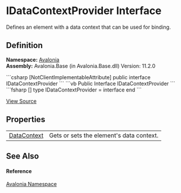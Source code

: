 # IDataContextProvider Interface


Defines an element with a data context that can be used for binding.



## Definition
**Namespace:** <a href="N_Avalonia">Avalonia</a>  
**Assembly:** Avalonia.Base (in Avalonia.Base.dll) Version: 11.2.0

<Tabs groupId="api-code-preview">
<TabItem value="csharp" label="C#">
```csharp
[NotClientImplementableAttribute]
public interface IDataContextProvider
```
</TabItem>
<TabItem value="vb" label="VB">
```vb
<NotClientImplementableAttribute>
Public Interface IDataContextProvider
```
</TabItem>
<TabItem value="fsharp" label="F#">
```fsharp
[<NotClientImplementableAttribute>]
type IDataContextProvider = interface end
```
</TabItem>
</Tabs>



<a href="https://github.com/AvaloniaUI/Avalonia/tree/master/src/Avalonia.Base/IDataContextProvider.cs" title="View the source code">View Source</a>



## Properties
<table>
<tr>
<td><a href="P_Avalonia_IDataContextProvider_DataContext">DataContext</a></td>
<td>Gets or sets the element's data context.</td>
</tr>
</table>

## See Also


#### Reference
<a href="N_Avalonia">Avalonia Namespace</a>  


